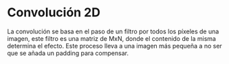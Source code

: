 # Convolución 2D
La convolución se basa en el paso de un filtro por todos los píxeles de una imagen, este filtro es una matriz de MxN, donde el contenido de la misma determina el efecto.
Este proceso lleva a una imagen más pequeña a no ser que se añada un padding para compensar.
